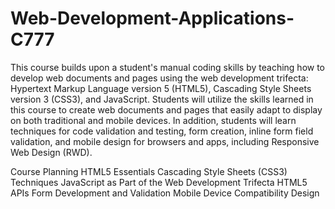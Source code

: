 # Web-Development-Applications-C777

This course builds upon a student's manual coding skills by teaching how to develop web documents and pages using the web development trifecta: Hypertext Markup Language version 5 (HTML5), Cascading Style Sheets version 3 (CSS3), and JavaScript. Students will utilize the skills learned in this course to create web documents and pages that easily adapt to display on both traditional and mobile devices. In addition, students will learn techniques for code validation and testing, form creation, inline form field validation, and mobile design for browsers and apps, including Responsive Web Design (RWD).

Course Planning
HTML5 Essentials
Cascading Style Sheets (CSS3) Techniques
JavaScript as Part of the Web Development Trifecta
HTML5 APIs
Form Development and Validation
Mobile Device Compatibility Design
